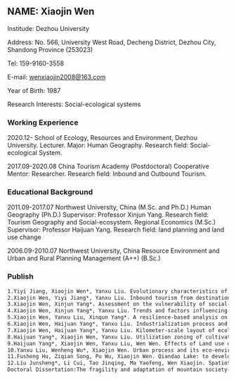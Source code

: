 ## NAME: Xiaojin Wen

Institude: Dezhou University

Address: No. 566, University West Road, Decheng District, Dezhou City, Shandong Province (253023)

Tel: 159-9160-3558 

E-mail: wenxiaojin2008@163.com

Year of Birth: 1987

Research Interests: Social-ecological systems

### Working Experience

2020.12-  School of Ecology, Resources and Environment, Dezhou University.  Lecturer.   Major: Human Geography.  Research field: Social-ecological System.

2017.09-2020.08  China Tourism Academy (Postdoctoral) Cooperative Mentor: Researcher.   Research field: Inbound and Outbound Tourism.

###  Educational Background

2011.09-2017.07   Northwest University, China (M.Sc. and Ph.D.) 
Human Geography (Ph.D.) Supervisor: Professor Xinjun Yang. Research field: Tourism Geography and Social-ecosystem. Regional Economics (M.Sc.)  Supervisor: Professor Haijuan Yang.  Research field: land planning and land use change

2006.09-2010.07  Northwest University, China  Resource Environment and Urban and Rural Planning Management (A++) (B.Sc.)

### Publish

```markdown
1.Yiyi Jiang, Xiaojin Wen*, Yanxu Liu. Evolutionary characteristics of China's outbound tourism flow in rank-size distribution from 2001 to 2015. Acta Geographica Sinica, 2018, 73(12): 2468-2480.
2.Xiaojin Wen, Yiyi Jiang*, Yanxu Liu. Inbound tourism from destination countries in the “Belt and Road” region and corresponding outbound tourism from China during 2001 to 2015. Resources Science, 2019, 41(5): 931-942
3.Xiaojin Wen, Xinjun Yang*. Assessment on the vulnerability of social-ecological systems in a mountainous city depending on multi-targets adaption. Geographical Research, 2016, 35(2): 299-312.
4.Xiaojin Wen, Xinjun Yang*, Yanxu Liu. Trends and factors influencing vegetation seasonal dynamics in Changwu County on the Loess Plateau. Resources Science, 2016, 38(4): 768-776.
5.Xiaojin Wen, Yanxu Liu, Xinqun Yang*. A resilience-based analysis on the spatial heterogeneity of vegetation restoration and its affecting factors in the construction of eco-cities: a case study of Shangluo, Shaanxi. Acta Ecologica Sinica, 2015, 35(13): 4376-4389 
6.Xiaojin Wen, Haijuan Yang*, Yanxu Liu. Industrialization process and ecological risk pattern in a rich energy region of northern Shaanxi, Northwest China. Chinese Journal of Ecology, 2013, 32(06): 1578-1586
7.Xiaojin Wen, Haijuan Yang*, Yanxu Liu. Kilometer-scale layout of ecological landscape corridors based on terrain factors. Progress in Geography, 2013, 32(02): 298-307
8.Haijuan Yang*, Xiaojin Wen, Yanxu Liu. Utilization zoning of cultivated land based on net primary productivity in Guanzhong-Tianshui Economic Region. Chinese Journal of Eco-Agriculture, 2013, 21(04): 504-510 
9.Haijuan Yang*, Xiaojin Wen, Yanxu Liu, Wen Wen. Effects of Land use on Ecological Restoring Force in Qinling Mountainous Region. Bulletin of Soil and Water Conservation, 2012, 32(04): 261-266
10.Yanxu Liu, Wenheng Wu*, Xiaojin Wen. Urban process and its eco-environmental impact in Shanxi-Shaanxi-Inner Mongolia energy. Geographical Research, 2013, 32(11): 2009-2020
11.Fusheng Hu, Ziqian Song, Pu Wu, Xiaojin Wen. Qiandao Lake: to develop tourism and enrich people in Qiandao Lake. China Tourism News, 2017-12-18. 
12.Liu Junsheng*, Li Cui, Tao Jinqing, Ma Yaofeng, Wen Xiaojin. Spatiotemporal coupling factors and mode of tourism industry, urbanization and ecological environment: A case study of Shaanxi, China. Sustainability, 2019, 11: 4923.
Doctoral Dissertation:The fragility and adaptation of mountain society-ecosystem from the perspective of resilience.
```

